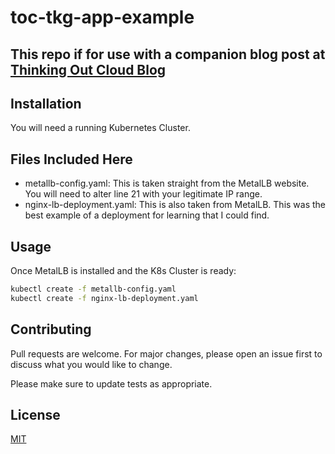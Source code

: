 # toc-tkg-app-example

## This repo if for use with a companion blog post at [Thinking Out Cloud Blog](https://thinkingoutcloud.org)

## Installation

You will need a running Kubernetes Cluster.

## Files Included Here

- metallb-config.yaml: This is taken straight from the MetalLB website. You will need to alter line 21 with your legitimate IP range.
- nginx-lb-deployment.yaml: This is also taken from MetalLB. This was the best example of a deployment for learning that I could find.

## Usage

Once MetalLB is installed and the K8s Cluster is ready:

```bash
kubectl create -f metallb-config.yaml
kubectl create -f nginx-lb-deployment.yaml
```

## Contributing

Pull requests are welcome. For major changes, please open an issue first to discuss what you would like to change.

Please make sure to update tests as appropriate.

## License

[MIT](https://choosealicense.com/licenses/mit/)
